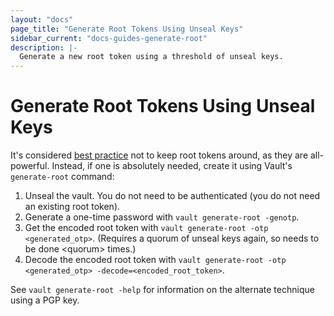 ```yaml
---
layout: "docs"
page_title: "Generate Root Tokens Using Unseal Keys"
sidebar_current: "docs-guides-generate-root"
description: |-
  Generate a new root token using a threshold of unseal keys.
---
```


# Generate Root Tokens Using Unseal Keys

It's considered [best practice](../concepts/tokens.html#root-tokens) not to
keep root tokens around, as they are all-powerful. Instead, if one is
absolutely needed, create it using Vault's `generate-root` command:

1. Unseal the vault. You do not need to be authenticated (you do not need an
 existing root token).
2. Generate a one-time password with `vault generate-root -genotp`.
3. Get the encoded root token with `vault generate-root -otp <generated_otp>`.
(Requires a quorum of unseal keys again, so needs to be done \<quorum\> times.)
4. Decode the encoded root token with
`vault generate-root -otp <generated_otp> -decode=<encoded_root_token>`.

See `vault generate-root -help` for information on the alternate technique
 using a PGP key.
